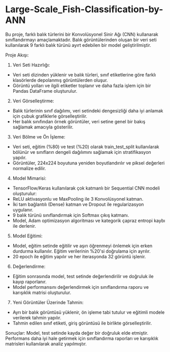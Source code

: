 # Large-Scale_Fish-Classification-by-ANN
Bu proje, farklı balık türlerini bir Konvolüsyonel Sinir Ağı (CNN) kullanarak sınıflandırmayı amaçlamaktadır. Balık görüntülerinden oluşan bir veri seti kullanılarak 9 farklı balık türünü ayırt edebilen bir model geliştirilmiştir.

Proje Akışı:
1. Veri Seti Hazırlığı:
- Veri seti dizinden yüklenir ve balık türleri, sınıf etiketlerine göre farklı klasörlerde depolanmış görüntülerden oluşur.
- Görüntü yolları ve ilgili etiketler toplanır ve daha fazla işlem için bir Pandas DataFrame oluşturulur.

2. Veri Görselleştirme:
- Balık türlerinin sınıf dağılımı, veri setindeki dengesizliği daha iyi anlamak için çubuk grafiklerle görselleştirilir.
- Her balık sınıfından örnek görüntüler, veri setine genel bir bakış sağlamak amacıyla gösterilir.

3. Veri Bölme ve Ön İşleme:
- Veri seti, eğitim (%80) ve test (%20) olarak train_test_split kullanılarak bölünür ve sınıfların dengeli dağılımını sağlamak için stratifikasyon yapılır.
- Görüntüler, 224x224 boyutuna yeniden boyutlandırılır ve piksel değerleri normalize edilir.

4. Model Mimarisi:
- TensorFlow/Keras kullanılarak çok katmanlı bir Sequential CNN modeli oluşturulur:
- ReLU aktivasyonlu ve MaxPooling ile 3 Konvolüsyonel katman.
- İki tam bağlantılı (Dense) katman ve Dropout ile regularizasyon uygulanır.
- 9 balık türünü sınıflandırmak için Softmax çıkış katmanı.
- Model, Adam optimizasyon algoritması ve kategorik çapraz entropi kaybı ile derlenir.

5. Model Eğitimi:
- Model, eğitim setinde eğitilir ve aşırı öğrenmeyi önlemek için erken durdurma kullanılır. Eğitim verilerinin %20'si doğrulama için ayrılır.
- 20 epoch ile eğitim yapılır ve her iterasyonda 32 görüntü işlenir.

6. Değerlendirme:
- Eğitim sonrasında model, test setinde değerlendirilir ve doğruluk ile kayıp raporlanır.
- Model performansını değerlendirmek için sınıflandırma raporu ve karışıklık matrisi oluşturulur.

7. Yeni Görüntüler Üzerinde Tahmin:
- Ayrı bir balık görüntüsü yüklenir, ön işleme tabi tutulur ve eğitimli modele verilerek tahmin yapılır.
- Tahmin edilen sınıf etiketi, giriş görüntüsü ile birlikte görselleştirilir.

Sonuçlar:
Model, test setinde kayda değer bir doğruluk elde etmiştir. Performans daha iyi hale getirmek için sınıflandırma raporları ve karışıklık matrisleri kullanılarak analiz yapılmıştır.
